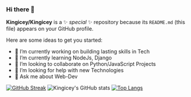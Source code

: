### Hi there 👋


**Kingicey/Kingicey** is a ✨ _special_ ✨ repository because its `README.md` (this file) appears on your GitHub profile.

Here are some ideas to get you started:

- 🔭 I’m currently working on building lasting skills in Tech
- 🌱 I’m currently learning NodeJs, Django
- 👯 I’m looking to collaborate on Python/JavaScript Projects
- 🤔 I’m looking for help with new Technologies
- 💬 Ask me about Web-Dev
<!--
- 📫 How to reach me: ...
- 😄 Pronouns: ...
- ⚡ Fun fact: ...
-->
[![GitHub Streak](https://streak-stats.demolab.com?user=kingicey&theme=dark)](https://git.io/streak-stats)
![Kingicey's GitHub stats](https://github-readme-stats.vercel.app/api?username=kingicey&theme=dark&show_icons=true)
[![Top Langs](https://github-readme-stats.vercel.app/api/top-langs/?username=kingicey&layout=compact)](https://github.com/kingicey/github-readme-stats)
